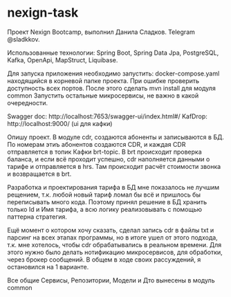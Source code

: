 # nexign-task

Проект Nexign Bootcamp, выполнил Данила Сладков. Telegram @sladkkov.

Использованные технологии: 
Spring Boot, Spring Data Jpa, PostgreSQL, Kafka, OpenApi, MapStruct, Liquibase. 


Для запуска приложения необходимо запустить: docker-compose.yaml находящийся в корневой папке проекта. При ошибке проверить доступность всех портов. 
После этого сделать mvn install для модуля common
Запустить остальные микросервисы, не важно в какой очередности.

Swagger doc: http://localhost:7653/swagger-ui/index.html#/ 
KafDrop: http://localhost:9000/ (ui для кафки)


Опишу проект. В модуле cdr, создаются абоненты и записываются в БД. По номерам этиъ абонентов создаются CDR, и каждая CDR отправляется в топик Кафки brt-topic. 
В brt происходит проверка баланса, и если всё проходит успешно, cdr наполняется данными о тарифе и отправляется в hrs. Там происходит расчёт стоимости звонка и возвращается в brt.

Разработка и проектирования тарифа в БД мне показалось не лучшим рещением, т.к. любой новый тариф ломал бы всё и пришлось бы переписывать много кода. 
Поэтому принял решение в БД хранить только Id и Имя тарифа, а всю логику реализовывать с помощью паттерна стратегия.

Ещё момент о котором хочу сказать, сделал запись cdr в файлы txt и парсинг на всех этапах программы, но в итоге ушел от этого подхода, т.к. мне хотелось, 
чтобы cdr обрабатывались в реальном времени. Для этого нужно было делать нотификацию микросервисов, для обработки, через брокер сообщений. 
В общем в ходе своих рассуждений, я остановился на 1 варианте. 

Все общие Сервисы, Репозитории, Модели и Дто вынесены в модуль common
